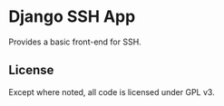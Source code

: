 # Django SSH App

Provides a basic front-end for SSH.

## License

Except where noted, all code is licensed under GPL v3.
